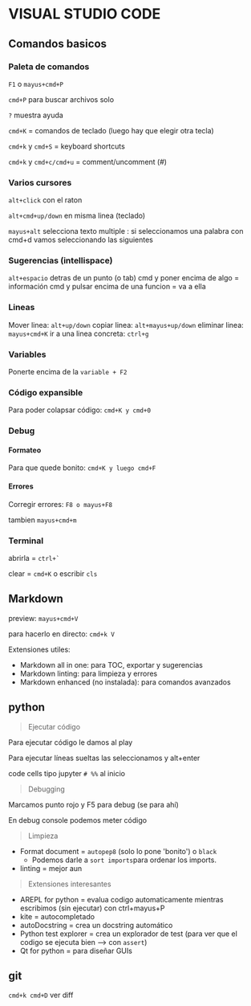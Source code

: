 # VISUAL STUDIO CODE

## Comandos basicos

### Paleta de comandos
`F1` o `mayus+cmd+P`

`cmd+P` para buscar archivos solo

`?` muestra ayuda

`cmd+K` = comandos de teclado (luego hay que elegir otra tecla)

`cmd+k` y `cmd+S` = keyboard shortcuts

`cmd+k` y `cmd+c/cmd+u` = comment/uncomment (#)


### Varios cursores
`alt+click` con el raton  

`alt+cmd+up/down` en misma linea (teclado)

`mayus+alt` selecciona texto multiple
:   si seleccionamos una palabra con cmd+d vamos seleccionando las siguientes

### Sugerencias (intellispace)

`alt+espacio` detras de un punto (o tab)
cmd y poner encima de algo = información
cmd y pulsar encima de una funcion = va a ella

### Lineas

Mover linea: `alt+up/down`
copiar linea: `alt+mayus+up/down`
eliminar linea: `mayus+cmd+K`
ir a una linea concreta: `ctrl+g`

### Variables

Ponerte encima de la `variable + F2`




### Código expansible

Para poder colapsar código: `cmd+K y cmd+0`

### Debug

#### Formateo

Para que quede bonito: `cmd+K y luego cmd+F`


#### Errores

Corregir errores: `F8 o mayus+F8`

tambien `mayus+cmd+m`

### Terminal

abrirla = `` ctrl+` ``

clear = `cmd+K` o escribir `cls`

## Markdown

preview: `mayus+cmd+V`

para hacerlo en directo: `cmd+k V`

Extensiones utiles:

* Markdown all in one: para TOC, exportar y sugerencias
* Markdown linting: para limpieza y errores
* Markdown enhanced (no instalada): para comandos avanzados

## python

> Ejecutar código

Para ejecutar código le damos al play

Para ejecutar líneas sueltas las seleccionamos y alt+enter

code cells tipo jupyter 
`# %%` al inicio

> Debugging

Marcamos punto rojo y F5 para debug (se para ahí)

En debug console podemos meter código


> Limpieza

* Format document = `autopep8`  (solo lo pone 'bonito') o `black`
  * Podemos darle a `sort imports`para ordenar los imports.
* linting = mejor aun

> Extensiones interesantes

* AREPL for python = evalua codigo automaticamente mientras escribimos (sin ejecutar) con ctrl+mayus+P
* kite = autocompletado
* autoDocstring = crea un docstring automático
* Python test explorer = crea un explorador de test (para ver que el codigo se ejecuta bien --> con `assert`)
* Qt for python = para diseñar GUIs

## git
`cmd+k cmd+D` ver diff
